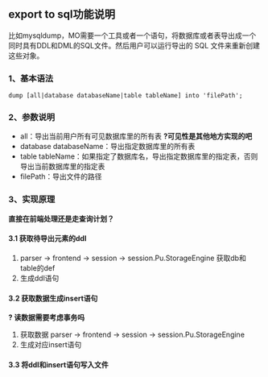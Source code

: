 ## export to sql功能说明

比如mysqldump，MO需要一个工具或者一个语句，将数据库或者表导出成一个同时具有DDL和DML的SQL文件。然后用户可以运行导出的 SQL 文件来重新创建这些对象。

### 1、基本语法

```
dump [all|database databaseName|table tableName] into 'filePath';
``` 

### 2、参数说明

* all：导出当前用户所有可见数据库里的所有表 **?可见性是其他地方实现的吧**
* database databaseName：导出指定数据库里的所有表
* table tableName：如果指定了数据库名，导出指定数据库里的指定表，否则导出当前数据库里的指定表
* filePath：导出文件的路径

### 3、实现原理

**直接在前端处理还是走查询计划？**

#### 3.1 获取待导出元素的ddl

1. parser -> frontend -> session -> session.Pu.StorageEngine 获取db和table的def
2. 生成ddl语句

#### 3.2 获取数据生成insert语句

**? 读数据需要考虑事务吗**

1. 获取数据 parser -> frontend -> session -> session.Pu.StorageEngine
2. 生成对应insert语句

#### 3.3 将ddl和insert语句写入文件